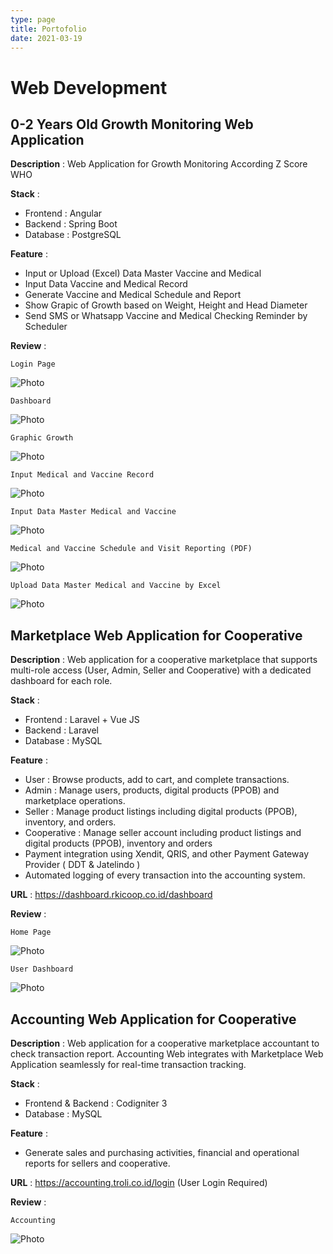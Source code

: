 ```yaml
---
type: page
title: Portofolio
date: 2021-03-19
---
```


# Web Development

## 0-2 Years Old Growth Monitoring Web Application 

**Description** : Web Application for Growth Monitoring According Z Score WHO

**Stack** :

- Frontend : Angular
- Backend : Spring Boot
- Database : PostgreSQL

**Feature** : 

- Input or Upload (Excel) Data Master Vaccine and Medical 
- Input Data Vaccine and Medical Record
- Generate Vaccine and Medical Schedule and Report
- Show Grapic of Growth based on Weight, Height and Head Diameter
- Send SMS or Whatsapp Vaccine and Medical Checking Reminder by Scheduler

**Review** : 

`Login Page`

<Image
  src="/images/BiyubiApp/login.png"
  alt="Photo"
  width={1125}
  height={750}
  priority
  className="next-image"
/>

`Dashboard`

<Image
  src="/images/BiyubiApp/dashboard.png"
  alt="Photo"
  width={1125}
  height={750}
  priority
  className="next-image"
/>

`Graphic Growth`

<Image
  src="/images/BiyubiApp/graphic_growth.png"
  alt="Photo"
  width={1125}
  height={750}
  priority
  className="next-image"
/>

`Input Medical and Vaccine Record`

<Image
  src="/images/BiyubiApp/medical_vaccine_record.png"
  alt="Photo"
  width={1125}
  height={750}
  priority
  className="next-image"
/>

`Input Data Master Medical and Vaccine`

<Image
  src="/images/BiyubiApp/medical_vaccine_data_master.png"
  alt="Photo"
  width={1125}
  height={750}
  priority
  className="next-image"
/>

`Medical and Vaccine Schedule and Visit Reporting (PDF)`

<Image
  src="/images/BiyubiApp/schedule.png"
  alt="Photo"
  width={1125}
  height={750}
  priority
  className="next-image"
/>

`Upload Data Master Medical and Vaccine by Excel`

<Image
  src="/images/BiyubiApp/upload_data_excel.png"
  alt="Photo"
  width={1125}
  height={750}
  priority
  className="next-image"
/>

## Marketplace Web Application for Cooperative

**Description** : Web application for a cooperative marketplace that supports multi-role access (User, Admin, Seller and Cooperative) with a dedicated dashboard for each role.

**Stack** : 
- Frontend : Laravel + Vue JS
- Backend : Laravel
- Database : MySQL

**Feature** : 

- User : Browse products, add to cart, and complete transactions.
- Admin : Manage users, products, digital products (PPOB) and marketplace operations.
- Seller : Manage product listings including digital products (PPOB), inventory, and orders.
- Cooperative : Manage seller account including product listings and digital products (PPOB), inventory and orders
- Payment integration using Xendit, QRIS, and other Payment Gateway Provider ( DDT & Jatelindo )
- Automated logging of every transaction into the accounting system.

**URL** : https://dashboard.rkicoop.co.id/dashboard

**Review** : 

`Home Page`

<Image
  src="/images/RKI/home.png"
  alt="Photo"
  width={1125}
  height={750}
  priority
  className="next-image"
/>

`User Dashboard`

<Image
  src="/images/RKI/dashboard.png"
  alt="Photo"
  width={1125}
  height={750}
  priority
  className="next-image"
/>

## Accounting Web Application for Cooperative

**Description** : Web application for a cooperative marketplace accountant to check transaction report. Accounting Web integrates with Marketplace Web Application seamlessly for real-time transaction tracking.

**Stack** : 
- Frontend & Backend : Codigniter 3
- Database : MySQL

**Feature** : 

- Generate sales and purchasing activities, financial and operational reports for sellers and cooperative.

**URL** : https://accounting.troli.co.id/login (User Login Required)

**Review** : 

`Accounting`

<Image
  src="/images/RKI/accounting.png"
  alt="Photo"
  width={1125}
  height={750}
  priority
  className="next-image"
/>
